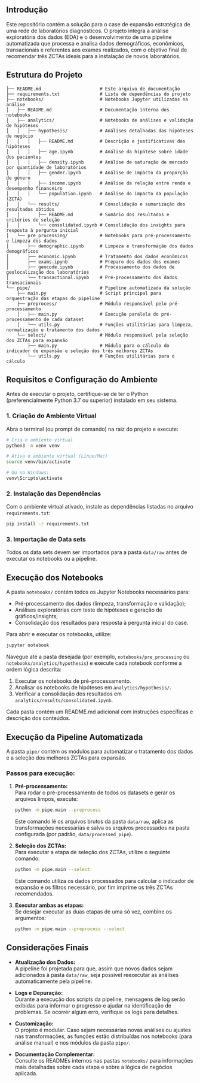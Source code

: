 ## Introdução

Este repositório contém a solução para o case de expansão estratégica de uma rede de laboratórios diagnósticos. O projeto integra a análise exploratória dos dados (EDA) e o desenvolvimento de uma pipeline automatizada que processa e analisa dados demográficos, econômicos, transacionais e referentes aos exames realizados, com o objetivo final de recomendar três ZCTAs ideais para a instalação de novos laboratórios.

## Estrutura do Projeto

```
├── README.md                      # Este arquivo de documentação
├── requirements.txt               # Lista de dependências do projeto
├── notebooks/                     # Notebooks Jupyter utilizados na análise
│   ├── README.md                  # Documentação interna dos notebooks
│   ├── analytics/                 # Notebooks de análises e validação de hipóteses
│   │   ├── hypothesis/            # Análises detalhadas das hipóteses de negócio
│   │   │   ├── README.md          # Descrição e justificativas das hipóteses
│   │   │   ├── age.ipynb          # Análise da hipótese sobre idade dos pacientes
│   │   │   ├── density.ipynb      # Análise de saturação de mercado por quantidade de laboratórios
│   │   │   ├── gender.ipynb       # Análise de impacto da proporção de gênero
│   │   │   ├── income.ipynb       # Análise da relação entre renda e desempenho financeiro
│   │   │   └── population.ipynb   # Análise do impacto da população (ZCTA)
│   │   └── results/               # Consolidação e sumarização dos resultados obtidos
│   │       ├── README.md          # Sumário dos resultados e critérios de seleção
│   │       └── consolidated.ipynb # Consolidação dos insights para resposta à pergunta inicial
│   └── pre_processing/            # Notebooks para pré-processamento e limpeza dos dados
│       ├── demographic.ipynb      # Limpeza e transformação dos dados demográficos
│       ├── economic.ipynb         # Tratamento dos dados econômicos
│       ├── exams.ipynb            # Preparo dos dados dos exames
│       ├── geocode.ipynb          # Processamento dos dados de geolocalização dos laboratórios
│       └── transactional.ipynb    # Pré-processamento dos dados transacionais
└── pipe/                          # Pipeline automatizada da solução
    ├── main.py                    # Script principal para orquestração das etapas do pipeline
    ├── preprocess/                # Módulo responsável pelo pré-processamento
    │   ├── main.py                # Execução paralela do pré-processamento de cada dataset
    │   └── utils.py               # Funções utilitárias para limpeza, normalização e tratamento dos dados
    └── select/                    # Módulo responsável pela seleção dos ZCTAs para expansão
        ├── main.py                # Módulo para o cálculo do indicador de expansão e seleção dos três melhores ZCTAs
        └── utils.py               # Funções utilitárias para o cálculo
```

## Requisitos e Configuração do Ambiente

Antes de executar o projeto, certifique-se de ter o Python (preferencialmente Python 3.7 ou superior) instalado em seu sistema.

### 1. Criação do Ambiente Virtual

Abra o terminal (ou prompt de comando) na raiz do projeto e execute:

```bash
# Cria o ambiente virtual
python3 -m venv venv

# Ativa o ambiente virtual (Linux/Mac)
source venv/bin/activate

# Ou no Windows:
venv\Scripts\activate
```

### 2. Instalação das Dependências

Com o ambiente virtual ativado, instale as dependências listadas no arquivo `requirements.txt`:

```bash
pip install -r requirements.txt
```

### 3. Importação de Data sets

Todos os data sets devem ser importados para a pasta `data/raw` antes de executar os notebooks ou a pipeline.


## Execução dos Notebooks

A pasta `notebooks/` contém todos os Jupyter Notebooks necessários para:
- Pré-processamento dos dados (limpeza, transformação e validação);
- Análises exploratórias com teste de hipóteses e geração de gráficos/insights;
- Consolidação dos resultados para resposta à pergunta inicial do case.

Para abrir e executar os notebooks, utilize:

```bash
jupyter notebook
```

Navegue até a pasta desejada (por exemplo, `notebooks/pre_processing` ou `notebooks/analytics/hypothesis`) e execute cada notebook conforme a ordem lógica descrita:
1. Executar os notebooks de pré-processamento.
2. Analisar os notebooks de hipóteses em `analytics/hypothesis/`.
3. Verificar a consolidação dos resultados em `analytics/results/consolidated.ipynb`.

Cada pasta contém um README.md adicional com instruções específicas e descrição dos conteúdos.

## Execução da Pipeline Automatizada

A pasta `pipe/` contém os módulos para automatizar o tratamento dos dados e a seleção dos melhores ZCTAs para expansão.

### Passos para execução:

1. **Pré-processamento:**  
   Para rodar o pré-processamento de todos os datasets e gerar os arquivos limpos, execute:

   ```bash
   python -m pipe.main --preprocess
   ```

   Este comando lê os arquivos brutos da pasta `data/raw`, aplica as transformações necessárias e salva os arquivos processados na pasta configurada (por padrão, `data/processed_pipe`).

2. **Seleção dos ZCTAs:**  
   Para executar a etapa de seleção dos ZCTAs, utilize o seguinte comando:

   ```bash
   python -m pipe.main --select
   ```

   Este comando utiliza os dados processados para calcular o indicador de expansão e os filtros necessário, por fim imprime os três ZCTAs recomendados.

3. **Executar ambas as etapas:**  
   Se desejar executar as duas etapas de uma só vez, combine os argumentos:

   ```bash
   python -m pipe.main --preprocess --select
   ```

## Considerações Finais

- **Atualização dos Dados:**  
  A pipeline foi projetada para que, assim que novos dados sejam adicionados à pasta `data/raw`, seja possível reexecutar as análises automaticamente pela pipeline.

- **Logs e Depuração:**  
  Durante a execução dos scripts da pipeline, mensagens de log serão exibidas para informar o progresso e ajudar na identificação de problemas. Se ocorrer algum erro, verifique os logs para detalhes.

- **Customização:**  
  O projeto é modular. Caso sejam necessárias novas análises ou ajustes nas transformações, as funções estão distribuídas nos notebooks (para análise manual) e nos módulos da pasta `pipe/`.

- **Documentação Complementar:**  
  Consulte os READMEs internos nas pastas `notebooks/` para informações mais detalhadas sobre cada etapa e sobre a lógica de negócios aplicada.
